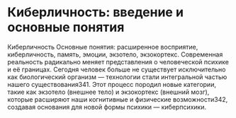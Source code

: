 # Киберличность: введение и основные понятия

Киберличность
Основные понятия: расширенное восприятие, киберличность, память, эмоции, экзотело, экзокортекс.
Современная реальность радикально меняет представления о человеческой психике и её границах. Сегодня человек больше не существует исключительно как биологический организм — технологии стали интегральной частью нашего существования341. Этот процесс породил новые категории, такие как экзотело (внешнее тело) и экзокортекс (внешний мозг), которые расширяют наши когнитивные и физические возможности342, создавая основания для новой формы психики — киберпсихики.
